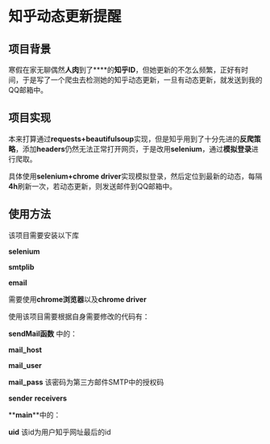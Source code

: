 # 知乎动态更新提醒

## 项目背景

寒假在家无聊偶然**人肉**到了****的**知乎ID**，但她更新的不怎么频繁，正好有时间，于是写了一个爬虫去检测她的知乎动态更新，一旦有动态更新，就发送到我的QQ邮箱中。

## 项目实现

本来打算通过**requests+beautifulsoup**实现，但是知乎用到了十分先进的**反爬策略**，添加**headers**仍然无法正常打开网页，于是改用**selenium**，通过**模拟登录**进行爬取。

具体使用**selenium+chrome driver**实现模拟登录，然后定位到最新的动态，每隔**4h**刷新一次，若动态更新，则发送邮件到QQ邮箱中。

## 使用方法

该项目需要安装以下库

**selenium**

**smtplib**

**email**

需要使用**chrome浏览器**以及**chrome driver** 

使用该项目需要根据自身需要修改的代码有：

**sendMail函数** 中的：

**mail_host**

**mail_user**

**mail_pass**  该密码为第三方邮件SMTP中的授权码

**sender**
**receivers**

**__main__**中的：

**uid**  该id为用户知乎网址最后的id

